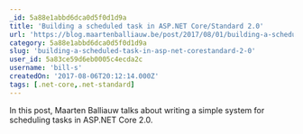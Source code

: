 ```yaml
---
_id: 5a88e1abbd6dca0d5f0d1d9a
title: 'Building a scheduled task in ASP.NET Core/Standard 2.0'
url: 'https://blog.maartenballiauw.be/post/2017/08/01/building-a-scheduled-cache-updater-in-aspnet-core-2.html'
category: 5a88e1abbd6dca0d5f0d1d9a
slug: 'building-a-scheduled-task-in-asp-net-corestandard-2-0'
user_id: 5a83ce59d6eb0005c4ecda2c
username: 'bill-s'
createdOn: '2017-08-06T20:12:14.000Z'
tags: [.net-core,.net-standard]
---
```


In this post, Maarten Balliauw talks about writing a simple system for scheduling tasks in ASP.NET Core 2.0.
